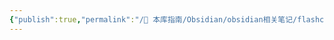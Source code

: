 ```yaml
---
{"publish":true,"permalink":"/🧰 本库指南/Obsidian/obsidian相关笔记/flashcards-obsidian.md","description":"🎴 An Anki plugin for Obsidian.md","created":"2025-06-20T01:50:33.690+08:00","modified":"2025-07-07T17:02:17.606+08:00","published":"2025-07-07T17:02:17.606+08:00","tags":["github开源"],"cssclasses":""}
---
```


